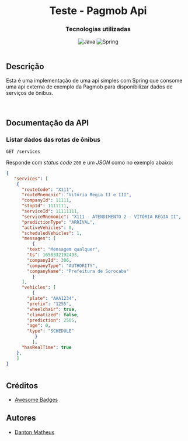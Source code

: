 <h1 align="center">Teste - Pagmob Api</h1>

<div align="center">
  <h3>Tecnologias utilizadas</h3>

  <img alt="Java" src="https://img.shields.io/badge/Java-ED8B00?style=for-the-badge&logo=openjdk&logoColor=white" />
  <img alt="Spring" src="https://img.shields.io/badge/Spring-6DB33F?style=for-the-badge&logo=spring&logoColor=white" />
</div>

<br/>

## Descrição

Esta é uma implementação de uma api simples com Spring que consome uma api externa de exemplo da Pagmob para disponibilizar dados de serviços de ônibus.

</br>

## Documentação da API

### Listar dados das rotas de ônibus


```http
GET /services
```

Responde com _status code_ `200` e um _JSON_ como no exemplo abaixo:
```json
{
   "services": [
	{
	  "routeCode": "X111",
	  "routeMnemonic": "Vitória Régia II e III",
	  "companyId": 11111,
	  "stopId": 1111111,
	  "serviceId": 11111111,
	  "serviceMnemonic": "X111 - ATENDIMENTO 2 - VITÓRIA RÉGIA II",
	  "predictionType": "ARRIVAL",
	  "activeVehicles": 0,
	  "scheduledVehicles": 1,
	  "messages": [
	      {
		"text": "Mensagem qualquer",
		"ts": 1658332192493,
		"companyId": 306,
		"companyType": "AUTHORITY",
		"companyName": "Prefeitura de Sorocaba"
	      }
	  ],
	  "vehicles": [
	      {
		"plate": "AAA1234",
		"prefix": "1255",
		"wheelchair": true,
		"climatized": false,
		"prediction": 2505,
		"age": 0,
		"type": "SCHEDULE"
	       }
          ],
	  "hasRealTime": true
	},
    ]
}
```

####
#

## Créditos

-   [Awesome Badges](https://github.com/Envoy-VC/awesome-badges)

## Autores

-   [Danton Matheus](https://github.com/danton03)
